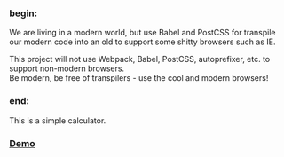 ### begin:
We are living in a modern world, but use Babel and PostCSS for transpile our modern code into an old to support some shitty browsers such as IE.

This project will not use Webpack, Babel, PostCSS, autoprefixer, etc. to support non-modern browsers.  
Be modern, be free of transpilers - use the cool and modern browsers!

### end:
This is a simple calculator.

### [Demo](https://operkh.github.io/calc/index.html)
